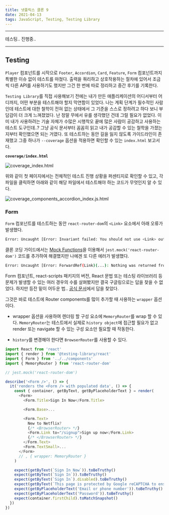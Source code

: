 ```yaml
---
title: 넷플릭스 클론 9
date: 2021-04-13
tags: JavaScript, Testing, Testing Library
---
```


---

테스팅.. 진행중..

---

## Testing

`Player` 컴포넌트를 시작으로 `Footer`, `Accordion`, `Card`, `Feature`, `Form` 컴포넌트까지 특별한 이슈 없이 테스트를 마쳤다. 출력을 쿼리하고 상호작용하는 절차에 있어서 조금씩 다른 API를 사용하기도 했지만 그건 한 번에 따로 정리하고 중간 후기를 기록한다.

`Testing Library`를 직접 사용해보기 전에는 내가 만든 애플리케이션의 어디서부터 어디까지, 어떤 부분을 테스트해야 할지 막연함이 있었다. 나는 계획 단계가 필수적인 사람인데 테스트에 대한 철학이 전혀 없는 상태에서 그 기준을 스스로 정하려고 하다 보니 부담감이 더 크게 느껴졌었다. 난 정말 무에서 유를 생각했던 건데 그럴 필요가 없었다. 이미 내가 사용하려는 기술 자체가 수많은 시행착오 끝에 많은 사람이 공감하고 사용하는 테스트 도구인데..? 그냥 공식 문서부터 꼼꼼히 읽고 내가 공감할 수 있는 철학을 가졌는지부터 확인했으면 되는 거였다. 또 테스트하는 동안 길을 잃지 않도록 가이드라인이 존재했고 그중 하나가 `--coverage` 옵션을 적용하면 확인할 수 있는 `index.html` 보고서다.

**`coverage/index.html`**

![coverage_index.html](static/coverage_index.html1.png)

위와 같이 첫 페이지에서는 전체적인 테스트 진행 상황을 퍼센티지로 확인할 수 있고, 각 파일을 클릭하면 아래와 같이 해당 파일에서 테스트해야 하는 코드가 무엇인지 알 수 있다.

![coverage_components_accordion_index.js.html](static/coverage_components_accordion_index.js.html.png)

### Form

`Form` 컴포넌트를 테스트하는 동안 `react-router-dom`의 `<Link>` 요소에서 아래 오류가 발생했다.

```bash
Error: Uncaught [Error: Invariant failed: You should not use <Link> outside a <Router>]
```

클론 코딩 가이드에서는 [Mock Functions](https://jestjs.io/docs/mock-functions)을 이용해서 `jest.mock('react-router-dom')` 코드를 추가하여 해결했지만 나에겐 또 다른 에러가 발생했다.

```bash
Error: Uncaught [Error: ForwardRef(Link)(...): Nothing was returned from render. This usually means a return statement is missing. Or, to render nothing, return null.]
```

Form 컴포넌트, react-scripts 패키지의 버전, React 문법 또는 테스팅 라이브러리 등 문제가 발생할 수 있는 여러 경우의 수를 살펴봤지만 결국 구글링으로는 답을 찾을 수 없었다. 하지만 등잔 밑이 어두운 법.. [공식 문서](https://testing-library.com/docs/example-react-router/)에서 답을 찾았다.

그것은 바로 테스트에 Router components를 많이 추가할 때 사용하는 `wrapper` 옵션이다.

- wrapper 옵션을 사용하여 렌더링 할 구성 요소에 `MemoryRouter`를 wrap 할 수 있다. `MemoryRouter`는 테스트에서 실제로 `history object`에 접근할 필요가 없고 render 또는 navigate 할 수 있는 구성 요소만 필요할 때 작동한다.

- `history`를 변경해야 한다면 `BrowserRouter`를 사용할 수 있다.

```javascript
import React from 'react'
import { render } from '@testing-library/react'
import { Form } from '../../components'
import { MemoryRouter } from 'react-router-dom'

// jest.mock('react-router-dom')

describe('<Form />', () => {
  it('renders the <Form /> with populated data', () => {
    const { container, getByText, getByPlaceholderText } = render(
      <Form>
        <Form.Title>Sign In Now</Form.Title>

        <Form.Base>...

        <Form.Text>
          New to Netflix?
          {/* <BrowserRouter> */}
          <Form.Link to="/signup">Sign up now</Form.Link>
          {/* </BrowserRouter> */}
        </Form.Text>
        <Form.TextSmall>...
      </Form>
      // , { wrapper: MemoryRouter }
    )

    expect(getByText(`Sign In Now`)).toBeTruthy()
    expect(getByText(`Sign In`)).toBeTruthy()
    expect(getByText(`Sign In`).disabled).toBeTruthy()
    expect(getByText(`This page is protected by Google reCAPTCHA to ensure you're not a bot. Learn more.`)).toBeTruthy()
    expect(getByPlaceholderText('Email or phone number')).toBeTruthy()
    expect(getByPlaceholderText('Password')).toBeTruthy()
    expect(container.firstChild).toMatchSnapshot()
  })
})
```
